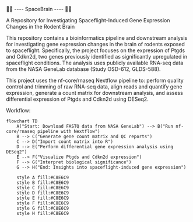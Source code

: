 🚀🧠 ---- SpaceBrain ---- 🚀🧠

A Repository for Investigating Spaceflight-Induced Gene Expression Changes in the Rodent Brain

This repository contains a bioinformatics pipeline and downstream analysis for investigating gene expression changes in the brain of rodents exposed to spaceflight. Specifically, the project focuses on the expression of Ptgds and Cdkn2d, two genes previously identified as significantly upregulated in spaceflight conditions. The analysis uses publicly available RNA-seq data from the NASA GeneLab database (Study OSD-612, GLDS-588).

This project uses the nf-core/rnaseq Nextflow pipeline to: perform quality control and trimming of raw RNA-seq data, align reads and quantify gene expression, generate a count matrix for downstream analysis, and assess differential expression of Ptgds and Cdkn2d using DESeq2.

Workflow:

```mermaid
flowchart TD
    A("Start: Download FASTQ data from NASA GeneLab") --> B("Run nf-core/rnaseq pipeline with Nextflow")
    B --> C("Generate gene count matrix and QC reports")
    C --> D("Import count matrix into R")
    D --> E("Perform differential gene expression analysis using DESeq2")
    E --> F("Visualize Ptgds and Cdkn2d expression")
    F --> G("Interpret biological significance")
    G --> H("End: Insights into spaceflight-induced gene expression")

    style A fill:#C8E6C9
    style B fill:#C8E6C9
    style C fill:#C8E6C9
    style D fill:#C8E6C9
    style E fill:#C8E6C9
    style F fill:#C8E6C9
    style G fill:#C8E6C9
    style H fill:#C8E6C9
  ```
